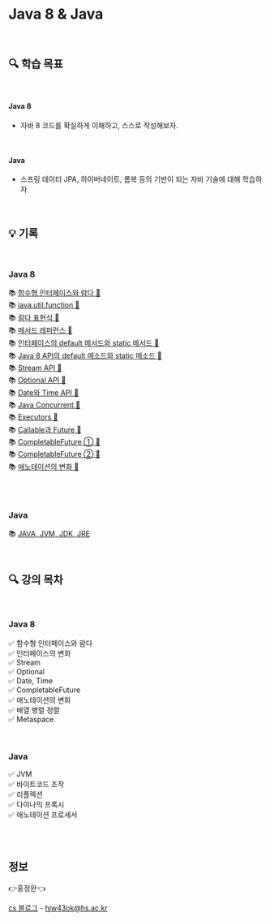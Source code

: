 # Java 8 & Java

<br>

## 🔍 학습 목표

<br/>

#### Java 8 

* 자바 8 코드를 확실하게 이해하고, 스스로 작성해보자.

<br/>

#### Java 

* 스프링 데이터 JPA, 하이버네이트, 롬복 등의 기반이 되는 자바 기술에 대해 학습하자

<br/>

## 💡 기록

<br>

### Java 8

📚 [함수형 인터페이스와 람다 🛫](https://velog.io/@daydream/Java-%ED%95%A8%EC%88%98%ED%98%95-%EC%9D%B8%ED%84%B0%ED%8E%98%EC%9D%B4%EC%8A%A4%EC%99%80-%EB%9E%8C%EB%8B%A4) <br/>
📚 [java.util.function 🛫](https://velog.io/@daydream/Java-8-java.util.function) <br/>
📚 [람다 표현식 🛫 ](https://velog.io/@daydream/Java-8-%EB%9E%8C%EB%8B%A4-%ED%91%9C%ED%98%84%EC%8B%9D) <br/>
📚 [메서드 레퍼런스 🛫](https://velog.io/@daydream/Java-8-%EB%A9%94%EC%84%9C%EB%93%9C-%EB%A0%88%ED%8D%BC%EB%9F%B0%EC%8A%A4) <br/>
📚 [인터페이스의 default 메서드와 static 메서드 🛫](https://velog.io/@daydream/Java-8-%EC%9D%B8%ED%84%B0%ED%8E%98%EC%9D%B4%EC%8A%A4%EC%9D%98-default-%EB%A9%94%EC%84%9C%EB%93%9C%EC%99%80-static-%EB%A9%94%EC%84%9C%EB%93%9C#default-%EB%A9%94%EC%84%9C%EB%93%9C) <br/>
📚 [Java 8 API의 default 메소드와 static 메소드 🛫](https://velog.io/@daydream/Java-8-Java-8-API%EC%9D%98-default-%EB%A9%94%EC%86%8C%EB%93%9C%EC%99%80-static-%EB%A9%94%EC%86%8C%EB%93%9C) <br/>
📚 [Stream API 🛫](https://velog.io/@daydream/Java-8-Stream-API) <br/>
📚 [Optional API 🛫](https://velog.io/@daydream/Java-8-Optional-API) <br/>
📚 [Date와 Time API 🛫](https://velog.io/@daydream/Java-8-Date%EC%99%80-Time-API) <br/>
📚 [Java Concurrent 🛫](https://velog.io/@daydream/Java-8-Java-Concurrent) <br/>
📚 [Executors 🛫](https://velog.io/@daydream/Java-8-Executors) <br/>
📚 [Callable과 Future 🛫](https://velog.io/@daydream/Java-8-Callable%EA%B3%BC-Future) <br/>
📚 [CompletableFuture ① 🛫](https://velog.io/@daydream/Java-8-CompletableFuture) <br/>
📚 [CompletableFuture ② 🛫](https://velog.io/@daydream/Java-8-CompletableFuture-x1011x5e) <br/>
📚 [애노테이션의 변화 🛫](https://velog.io/@daydream/Java-8) <br/>

<br><br>

### Java

📚 [JAVA, JVM, JDK, JRE](https://velog.io/@daydream/Java-JAVA-JVM-JDK-JRE) <br/>


<br>

## 🔍 강의 목차

<br>

### Java 8 <br/>

✅ 함수형 인터페이스와 람다 <br/>
✅ 인터페이스의 변화 <br/>
✅ Stream <br/>
✅ Optional <br/>
✅ Date, Time <br/>
✅ CompletableFuture <br/>
✅ 애노테이션의 변화 <br/>
✅ 배열 병렬 정렬 <br/>
✅ Metaspace <br/>

<br>

### Java <br/>

✅ JVM <br/>
✅ 바이트코드 조작 <br/>
✅ 리플렉션 <br/>
✅ 다이나믹 프록시<br/>
✅ 애노테이션 프로세서 <br/>

<br><br>

## 정보

👉홍정완👈

[cs 블로그](https://velog.io/@daydream) -
hjw43ok@hs.ac.kr
